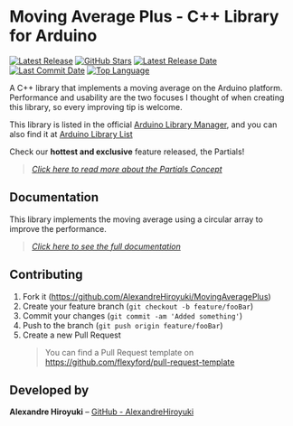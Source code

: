# Moving Average Plus - C++ Library for Arduino

[![Latest Release](https://img.shields.io/github/v/release/AlexandreHiroyuki/MovingAverage_ArduinoLibrary)](https://github.com/AlexandreHiroyuki/MovingAveragePlus/releases)
[![GitHub Stars](https://img.shields.io/github/stars/AlexandreHiroyuki/MovingAverage_ArduinoLibrary?color=yellow)](https://github.com/AlexandreHiroyuki/MovingAveragePlus/stargazers)
[![Latest Release Date](https://img.shields.io/github/release-date/AlexandreHiroyuki/MovingAverage_ArduinoLibrary)](https://github.com/AlexandreHiroyuki/MovingAveragePlus/releases)
[![Last Commit Date](https://img.shields.io/github/last-commit/AlexandreHiroyuki/MovingAverage_ArduinoLibrary)](https://github.com/AlexandreHiroyuki/MovingAveragePlus/commits/master)
[![Top Language](https://img.shields.io/github/languages/top/AlexandreHiroyuki/MovingAverage_ArduinoLibrary)](https://github.com/AlexandreHiroyuki/MovingAveragePlus)

A C++ library that implements a moving average on the Arduino platform. Performance and usability are the two focuses I thought of when creating this library, so every improving tip is welcome.

This library is listed in the official [Arduino Library Manager](https://www.arduino.cc/reference/en/libraries/moving-average-plus/), and you can also find it at [Arduino Library List](https://www.arduinolibraries.info/libraries/moving-average-plus)

Check our **hottest and exclusive** feature released, the Partials!

> _[Click here to read more about the Partials Concept](https://alexandrehiroyuki.github.io/MovingAveragePlus/Moving%20Ave%20462e9/Moving%20Ave%20a3c6f/Partials%205372a.html)_

## Documentation

This library implements the moving average using a circular array to improve the performance.

> _[Click here to see the full documentation](https://alexandrehiroyuki.github.io/MovingAveragePlus/)_

## Contributing

1. Fork it (<https://github.com/AlexandreHiroyuki/MovingAveragePlus>)
2. Create your feature branch (`git checkout -b feature/fooBar`)
3. Commit your changes (`git commit -am 'Added something'`)
4. Push to the branch (`git push origin feature/fooBar`)
5. Create a new Pull Request
   > You can find a Pull Request template on <https://github.com/flexyford/pull-request-template>

## Developed by

**Alexandre Hiroyuki** – [GitHub - AlexandreHiroyuki](https://github.com/AlexandreHiroyuki)
